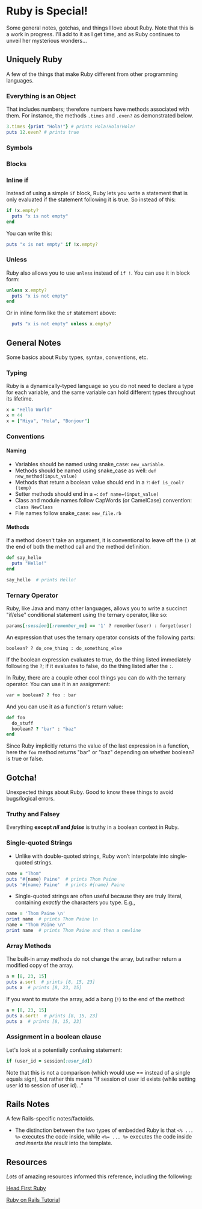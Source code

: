 # Ruby is Special!  
Some general notes, gotchas, and things I love about Ruby. Note that this is a work in progress. I'll add to it as I get time, and as Ruby continues to unveil her mysterious wonders...

## Uniquely Ruby

A few of the things that make Ruby different from other programming languages.

### Everything is an Object

That includes numbers; therefore numbers have methods associated with them. For instance, the methods `.times` and `.even?` as demonstrated below.

```ruby
3.times {print "Hola!"} # prints Hola!Hola!Hola!
puts 12.even? # prints true
```

### Symbols

### Blocks

### Inline if

Instead of using a simple `if` block, Ruby lets you write a statement that is only evaluated if the statement following it is true. So instead of this:

```ruby
if !x.empty?
  puts "x is not empty"
end
```

You can write this:

```ruby
puts "x is not empty" if !x.empty?
```

### Unless

Ruby also allows you to use `unless` instead of `if !`. You can use it in block form:

```ruby
unless x.empty?
  puts "x is not empty"
end
```

Or in inline form like the `if` statement above:

```ruby
  puts "x is not empty" unless x.empty?
```

## General Notes

Some basics about Ruby types, syntax, conventions, etc.

### Typing

Ruby is a dynamically-typed language so you do not need to declare a type for each variable, and the same variable can hold different types throughout its lifetime.

```ruby
x = "Hello World"
x = 44
x = ["Hiya", "Hola", "Bonjour"]
```
### Conventions

#### Naming

* Variables should be named using snake_case: `new_variable`.
* Methods should be named using snake_case as well: `def new_method(input_value)`
* Methods that return a boolean value should end in a `?`: `def is_cool?(temp)`
* Setter methods should end in a `=`: `def name=(input_value)`
* Class and module names follow CapWords (or CamelCase) convention: `class NewClass`
* File names follow snake_case: `new_file.rb`

#### Methods

If a method doesn't take an argument, it is conventional to leave off the `()` at the end of both the method call and the method definition.

```ruby
def say_hello
  puts "Hello!"
end

say_hello  # prints Hello!
```

### Ternary Operator

Ruby, like Java and many other languages, allows you to write a succinct "if/else" conditional statement using the ternary operator, like so:

```ruby
params[:session][:remember_me] == '1' ? remember(user) : forget(user)
```

An expression that uses the ternary operator consists of the following parts:

```
boolean? ? do_one_thing : do_something_else
```

If the boolean expression evaluates to true, do the thing listed immediately following the `?`; if it evaluates to false, do the thing listed after the `:`. 

In Ruby, there are a couple other cool things you can do with the ternary operator. You can use it in an assignment:

```ruby
var = boolean? ? foo : bar
```

And you can use it as a function's return value:

```ruby
def foo
  do_stuff
  boolean? ? "bar" : "baz"
end
```

Since Ruby implicitly returns the value of the last expression in a function, here the `foo` method returns "bar" or "baz" depending on whether boolean? is true or false.

## Gotcha!

Unexpected things about Ruby. Good to know these things to avoid bugs/logical errors.

### Truthy and Falsey

Everything **except _nil_ and _false_** is truthy in a boolean context in Ruby.

### Single-quoted Strings

* Unlike with double-quoted strings, Ruby won’t interpolate into single-quoted strings.

```ruby
name = "Thom"
puts "#{name} Paine"  # prints Thom Paine
puts '#{name} Paine'  # prints #{name} Paine
```

* Single-quoted strings are often useful because they are truly literal, containing *exactly* the characters you type. E.g.,

```ruby
name = 'Thom Paine \n'
print name  # prints Thom Paine \n
name = "Thom Paine \n"
print name  # prints Thom Paine and then a newline
```

### Array Methods

The built-in array methods do not change the array, but rather return a modified copy of the array.

```ruby
a = [8, 23, 15]
puts a.sort  # prints [8, 15, 23]
puts a  # prints [8, 23, 15]
```

If you want to mutate the array, add a bang (`!`) to the end of the method:

```ruby
a = [8, 23, 15]
puts a.sort!  # prints [8, 15, 23]
puts a  # prints [8, 15, 23]
```

### Assignment in a boolean clause

Let's look at a potentially confusing statement:

```ruby
if (user_id = session[:user_id])
```

Note that this is not a comparison (which would use == instead of a single equals sign), but rather this means "If session of user id exists (while setting user id to session of user id)..."

## Rails Notes

A few Rails-specific notes/factoids.

* The distinction between the two types of embedded Ruby is that `<% ... %>` executes the code inside, while `<%= ... %>` executes the code inside *and inserts the result* into the template.

## Resources

*Lots* of amazing resources informed this reference, including the following:

[Head First Ruby](https://www.amazon.com/Head-First-Ruby-Brain-Friendly-Guide/dp/1449372651)

[Ruby on Rails Tutorial](https://www.railstutorial.org/book)

